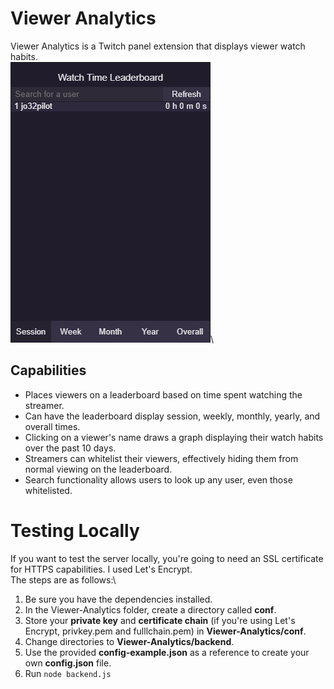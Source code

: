 # Viewer Analytics
Viewer Analytics is a Twitch panel extension that displays viewer watch habits.\
![](assets/staticBoard.png)\

## Capabilities
- Places viewers on a leaderboard based on time spent watching the streamer.
- Can have the leaderboard display session, weekly, monthly, yearly, and overall
  times.
- Clicking on a viewer's name draws a graph displaying their watch habits over 
  the past 10 days.
- Streamers can whitelist their viewers, effectively hiding them from normal
  viewing on the leaderboard.
- Search functionality allows users to look up any user, even those whitelisted.

# Testing Locally
If you want to test the server locally, you're going to need an SSL certificate 
for HTTPS capabilities. I used Let's Encrypt.\
The steps are as follows:\
1. Be sure you have the dependencies installed.
2. In the Viewer-Analytics folder, create a directory called **conf**.
3. Store your **private key** and **certificate chain** (if you're using Let's
   Encrypt, privkey.pem and fulllchain.pem) in **Viewer-Analytics/conf**.
4. Change directories to **Viewer-Analytics/backend**.
5. Use the provided **config-example.json** as a reference to create your own
   **config.json** file.
6. Run `node backend.js`
